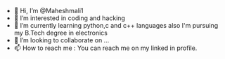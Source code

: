 - 👋 Hi, I’m @Maheshmali1
- 👀 I’m interested in coding and hacking
- 🌱 I’m currently learning python,c and c++ languages also I'm pursuing my B.Tech degree in electronics
- 💞️ I’m looking to collaborate on ...
- 📫 How to reach me : You can reach me on my linked in profile.

<!---
Maheshmali1/Maheshmali1 is a ✨ special ✨ repository because its `README.md` (this file) appears on your GitHub profile.
You can click the Preview link to take a look at your changes.
--->
